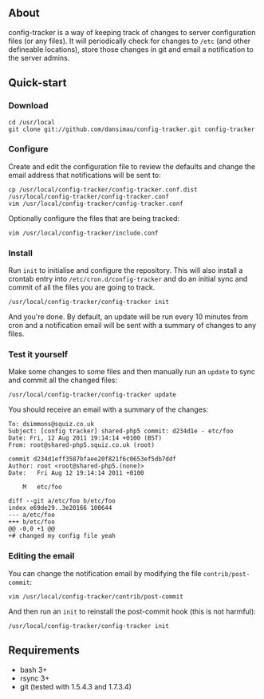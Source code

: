 ## About

config-tracker is a way of keeping track of changes to server configuration files (or any files). It will periodically check for changes to `/etc` (and other defineable locations), store those changes in git and email a notification to the server admins.

## Quick-start

### Download

	cd /usr/local
	git clone git://github.com/dansimau/config-tracker.git config-tracker

### Configure

Create and edit the configuration file to review the defaults and change the email address that notifications will be sent to:

	cp /usr/local/config-tracker/config-tracker.conf.dist /usr/local/config-tracker/config-tracker.conf
	vim /usr/local/config-tracker/config-tracker.conf

Optionally configure the files that are being tracked:

	vim /usr/local/config-tracker/include.conf

### Install

Run `init` to initialise and configure the repository. This will also install a crontab entry into `/etc/cron.d/config-tracker` and do an initial sync and commit of all the files you are going to track.

	/usr/local/config-tracker/config-tracker init

And you're done. By default, an update will be run every 10 minutes from cron and a notification email will be sent with a summary of changes to any files.

### Test it yourself

Make some changes to some files and then manually run an `update` to sync and commit all the changed files:

	/usr/local/config-tracker/config-tracker update

You should receive an email with a summary of the changes:

	To: dsimmons@squiz.co.uk
	Subject: [config tracker] shared-php5 commit: d234d1e - etc/foo
	Date: Fri, 12 Aug 2011 19:14:14 +0100 (BST)
	From: root@shared-php5.squiz.co.uk (root)
	
	commit d234d1eff3587bfaee20f821f6c0653ef5db7ddf
	Author: root <root@shared-php5.(none)>
	Date:   Fri Aug 12 19:14:14 2011 +0100
	
	    M	etc/foo
	
	diff --git a/etc/foo b/etc/foo
	index e69de29..3e20166 100644
	--- a/etc/foo
	+++ b/etc/foo
	@@ -0,0 +1 @@
	+# changed my config file yeah

### Editing the email

You can change the notification email by modifying the file `contrib/post-commit`:

	vim /usr/local/config-tracker/contrib/post-commit

And then run an `init` to reinstall the post-commit hook (this is not harmful):

	/usr/local/config-tracker/config-tracker init

## Requirements

 * bash 3+
 * rsync 3+
 * git (tested with 1.5.4.3 and 1.7.3.4)

